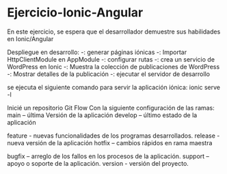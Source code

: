 # Ejercicio-Ionic-Angular
En este ejercicio, se espera que el desarrollador demuestre sus habilidades en Ionic/Angular



Despliegue en desarrollo:
-: generar páginas iónicas
-: Importar HttpClientModule en AppModule
-: configurar rutas
-: crea un servicio de WordPress en Ionic
-: Muestra la colección de publicaciones de WordPress
-: Mostrar detalles de la publicación
-: ejecutar el servidor de desarrollo

 se ejecuta el siguiente comando para servir la aplicación iónica:
ionic serve -l


Inicié un repositorio Git Flow
Con la siguiente configuración de las ramas:
main – última Versión de la aplicación
develop – último estado de la aplicación

feature  - nuevas funcionalidades de los programas desarrollados.
release  - nueva versión de la aplicación
hotfix – cambios rápidos en rama maestra

bugfix – arreglo de los fallos en los procesos de la aplicación.
support – apoyo o soporte de la aplicación.
version  - versión del proyecto. 

